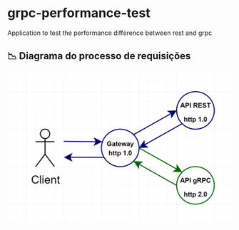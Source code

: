 # grpc-performance-test
Application to test the performance difference between rest and grpc

## 📉 Diagrama do processo de requisições
<img src=".github/diagram01.png" alt="Diagrama da aplicação" />